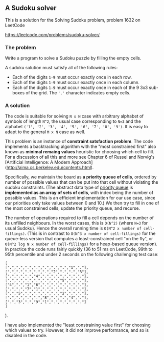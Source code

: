 ## A Sudoku solver

This is a solution for the Solving Sudoku problem, problem 1632 on LeetCode

https://leetcode.com/problems/sudoku-solver/

### The problem

Write a program to solve a Sudoku puzzle by filling the empty cells.

A sudoku solution must satisfy all of the following rules:

* Each of the digits `1-9` must occur exactly once in each row.
* Each of the digits `1-9` must occur exactly once in each column.
* Each of the digits `1-9` must occur exactly once in each of the 9 3x3 sub-boxes of the grid.
The `'.'` character indicates empty cells.

### A solution

The code is suitable for solving `N x N` case with arbitrary alphabet of symbols of length `N^2`, the usual case corresponding to `N=3` and the alphabet `('1', '2', '3', '4', '5', '6', '7', '8', '9')`. It is easy to adapt to the general `M x N` case as well.

This problem is an instance of **constraint satsfaction problem**. The code implements a backtracking algorithm with the
"most constrained first" also known as **minimal remaing values** heuristic for choosing which cell to fill. For a discussion of all this and more see  Chapter 6 of Russel and Norvig's [Artificial Intelligence: A Modern Approach] (http://aima.cs.berkeley.edu/contents.html).

Specifically, we maintain the board as **a priority queue of cells**,
ordered by number of possible values that can be put into that cell
without violating the sudoku constraints.
(The abstract data type of [priority queue](https://en.wikipedia.org/wiki/Priority_queue) is **implemented as an array of sets of cells**,
with index being the number of possible values.
This is an efficient implementation for our use case,
since our priorities only take values between 0 and 10.)
We then try to fill in one of the most constrained cells,
update the priority queue, and recurse.

The number of operations required to fill a cell
depends on the number of its unfilled neighbours.
In the worst cases, this is `O(N^2)` (where `N=3` for usual Sudoku).
Hence the overall running time is `O(N^2 x number of cell-fillings)`.
(This is in contrast to `O(N^3 x number of cell-fillings)` for the queue-less
version that computes a least-constrained cell "on the fly", or
`O(N^2 log N x number of cell-fillings)` for a heap-based queue version).
In practice the code runs fairly quickly
(36 to 51 ms on LeetCode, 99th to 95th percentile
and under 2 seconds on the following challenging test case:
```
[
[".",".",".",".",".",".",".","1","."],
[".",".",".",".",".","2",".",".","3"],
[".",".",".","4",".",".",".",".","."],
[".",".",".",".",".",".","5",".","."],
["4",".","1","6",".",".",".",".","."],
[".",".","7","1",".",".",".",".","."],
[".","5",".",".",".",".","2",".","."],
[".",".",".",".","8",".",".","4","."],
[".","3",".","9","1",".",".",".","."]
]
```
).

I have also implemented the "least constraining value first"
for choosing which values to try.
However, it did not improve performance, and so is disabled in the code.
